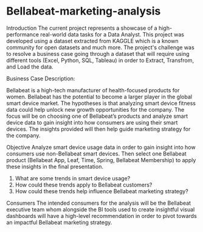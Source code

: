 # Bellabeat-marketing-analysis

Introduction
The current project represents a showcase of a high-performance real-world data tasks for a Data Analyst.
This project was developed using a dataset extracted from KAGGLE which is a known community for open datasets and much more. 
The project's challenge was to resolve a business case going through a dataset that will require using different tools (Excel, Python, SQL, Tableau) in order to Extract, Transfrom, and Load the data.

Business Case Description:

Bellabeat is a high-tech manufacturer of health-focused products for women.
Bellabeat has the potential to become a larger player in the global smart device market.
The hypotheses is that analyzing smart device fitness data could help unlock new growth opportunities for the company. The focus will be on choosing one of Bellabeat’s products and analyze smart device data to gain insight into how consumers are using their smart devices. 
The insights provided will then help guide marketing strategy for the company.

Objective
Analyze smart device usage data in order to gain insight into how consumers use non-Bellabeat smart devices. Then select one Bellabeat product (Bellabeat App, Leaf, Time, Spring, Bellabeat Membership) to apply these insights in the final presentation.

1. What are some trends in smart device usage?
2. How could these trends apply to Bellabeat customers?
3. How could these trends help influence Bellabeat marketing strategy?

Consumers
The intended consumers for the analysis will be the Bellabeat executive team whom alongside the BI tools used to create insightful visual dashboards will have a high-level recommendation in order to pivot towards an impactful Bellabeat marketing strategy.

